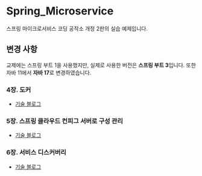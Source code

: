 # Spring_Microservice
스프링 마이크로서비스 코딩 공작소 개정 2판의 실습 예제입니다.

## 변경 사항
교제에는 스프링 부트 1을 사용했지만, 실제로 사용한 버전은 <b>스프링 부트 3</b>입니다. 또한 자바 11에서 <b>자바 17</b>로 변경하였습니다.

### 4장. 도커
- [ 기술 블로그 ](https://blank001.tistory.com/200)

### 5장. 스프링 클라우드 컨피그 서버로 구성 관리
- [ 기술 블로그 ](https://blank001.tistory.com/202)

### 6장. 서비스 디스커버리
- [ 기술 블로그 ](https://blank001.tistory.com/203)
